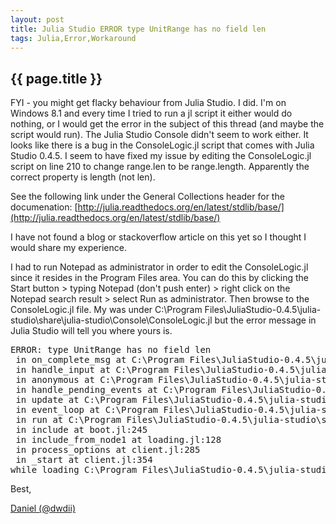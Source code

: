```yaml
---
layout: post
title: Julia Studio ERROR type UnitRange has no field len
tags: Julia,Error,Workaround
---
```

{{ page.title }}
----------------
FYI - you might get flacky behaviour from Julia Studio. I did. I'm on Windows 8.1 and every time I tried to run a jl script it either would do nothing, 
or I would get the error in the subject of this thread (and maybe the script would run). The Julia Studio Console didn't seem to work either. It looks 
like there is a bug in the ConsoleLogic.jl script that comes with Julia Studio 0.4.5. I seem to have fixed my issue by editing the ConsoleLogic.jl 
script on line 210 to change range.len to be range.length. Apparently the correct property is length (not len).

See the following link under the General Collections header for the documenation: [http://julia.readthedocs.org/en/latest/stdlib/base/](http://julia.readthedocs.org/en/latest/stdlib/base/)

I have not found a blog or stackoverflow article on this yet so I thought I would share my experience.

I had to run Notepad as administrator in order to edit the ConsoleLogic.jl since it resides in the Program Files area. You can do this by clicking 
the Start button &gt; typing Notepad (don't push enter) &gt; right click on the Notepad search result &gt; select Run as administrator. Then browse to the ConsoleLogic.jl file. 
My was under C:\Program Files\JuliaStudio-0.4.5\julia-studio\share\julia-studio\Console\ConsoleLogic.jl but the error message in Julia Studio will tell you where yours is.

<pre>
ERROR: type UnitRange has no field len 
 in on_complete_msg at C:\Program Files\JuliaStudio-0.4.5\julia-studio\share\julia-studio\Console\ConsoleLogic.jl:210
 in handle_input at C:\Program Files\JuliaStudio-0.4.5\julia-studio\share\julia-studio\Console\ConsoleLogic.jl:229
 in anonymous at C:\Program Files\JuliaStudio-0.4.5\julia-studio\share\julia-studio\Console\ConsoleLogic.jl:246
 in handle_pending_events at C:\Program Files\JuliaStudio-0.4.5\julia-studio\share\julia-studio\juliet\src\modules/event/event.jl:84
 in update at C:\Program Files\JuliaStudio-0.4.5\julia-studio\share\julia-studio\juliet\src\modules/event/event.jl:59
 in event_loop at C:\Program Files\JuliaStudio-0.4.5\julia-studio\share\julia-studio\juliet\src\modules/event/event.jl:72
 in run at C:\Program Files\JuliaStudio-0.4.5\julia-studio\share\julia-studio\juliet\src\juliet-engine.jl:48
 in include at boot.jl:245
 in include_from_node1 at loading.jl:128
 in process_options at client.jl:285
 in _start at client.jl:354
while loading C:\Program Files\JuliaStudio-0.4.5\julia-studio\share\julia-studio\Console\Console.jl, in expression starting on line 21
</pre>

Best,

[Daniel (@dwdii)](http://twitter.com/dwdii)
